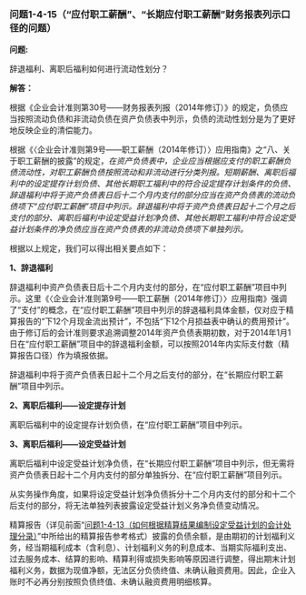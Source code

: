 ### 问题1-4-15（“应付职工薪酬”、“长期应付职工薪酬”财务报表列示口径的问题）

**问题:**

辞退福利、离职后福利如何进行流动性划分？

**解答：**

根据《企业会计准则第30号——财务报表列报（2014年修订）》的规定，负债应当按照流动负债和非流动负债在资产负债表中列示，负债的流动性划分是为了更好地反映企业的清偿能力。

根据《〈企业会计准则第9号——职工薪酬（2014年修订）〉应用指南》之“八、关于职工薪酬的披露”的规定，*在资产负债表中，企业应当根据应支付的职工薪酬负债流动性，对职工薪酬负债按照流动和非流动进行分类列报。短期薪酬、离职后福利中的设定提存计划负债、其他长期职工福利中的符合设定提存计划条件的负债、辞退福利中将于资产负债表日后十二个月内支付的部分应当在资产负债表的流动负债项下“应付职工薪酬”项目中列示。辞退福利中将于资产负债表日起十二个月之后支付的部分、离职后福利中设定受益计划净负债、其他长期职工福利中符合设定受益计划条件的净负债应当在资产负债表的非流动负债项下单独列示。*

根据以上规定，我们可以得出相关要点如下：

**1、辞退福利**

辞退福利中资产负债表日后十二个月内支付的部分，在“应付职工薪酬”项目中列示。这里《〈企业会计准则第9号——职工薪酬（2014年修订）〉应用指南》强调了“支付”的概念，在“应付职工薪酬”项目中列示的辞退福利具体金额，仅对应于精算报告的“下12个月现金流出预计”，不包括“下12个月损益表中确认的费用预计”。由于修订后的会计准则要求追溯调整2014年资产负债表期初数，对于2014年1月1日在“应付职工薪酬”项目中的辞退福利金额，可以按照2014年内实际支付数（精算报告口径）作为填报依据。

辞退福利中将于资产负债表日起十二个月之后支付的部分，在“长期应付职工薪酬”项目中列示。

**2、离职后福利——设定提存计划**

离职后福利中的设定提存计划负债，在“应付职工薪酬”项目中列示。

**3、离职后福利——设定受益计划**

离职后福利中设定受益计划净负债，在“长期应付职工薪酬”项目中列示，但无需将资产负债表日起十二个月内支付的部分单独拆分、在“应付职工薪酬”项目列示。

从实务操作角度，如果将设定受益计划净负债拆分十二个月内支付的部分和十二个后支付的部分，将无法单独列表披露设定受益计划义务净负债变动情况。

精算报告（详见前面“[问题1-4-13（如何根据精算结果编制设定受益计划的会计处理分录）](#问题1-4-13如何根据精算结果编制设定受益计划的会计处理分录)”中所给出的精算报告参考格式）披露的负债余额，是由期初的计划福利义务，经当期福利成本（含利息）、计划福利义务的利息成本、当期实际福利支出、过去服务成本、结算的影响、精算利得或损失影响等原因进行调整，得出期末计划福利义务，数据为现值净额，无法区分负债终值、未确认融资费用。因此，企业入账时不必再分别按照负债终值、未确认融资费用明细核算。